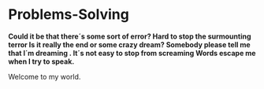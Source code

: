 # Problems-Solving
**Could it be that there´s some sort of error? 
Hard to stop the surmounting terror Is it really the end or some crazy dream?
Somebody please tell me that I´m dreaming .
It´s not easy to stop from screaming Words escape me when I try to speak.**

Welcome to my world.

